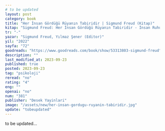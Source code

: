 ```yaml
---
# to be updated
layout: post
category: book
title: "Her İnsan Gördüğü Rüyanın Tabiridir | Sigmund Freud (Kitap)"
kitap: "Sigmund Freud: Her İnsan Gördüğü Rüyanın Tabiridir - İnsan Ruhuna Derin Bir Yolculuk"
tr: "-"
yazar: "Sigmund Freud, Yılmaz Şener (Editor)"
yil: "2022"
sayfa: "72"
goodreads: "https://www.goodreads.com/book/show/53313803-sigmund-freud"
description: ""
last_modified_at: 2023-09-23
published: true
posted: 2023-09-23
tag: "psikoloji"
reread: "no"
rating: "4"
eng: ""
openai: "no"
num: "381"
publisher: "Desek Yayinlari"
image: "/assets/new/her-insan-gordugu-ruyanin-tabiridir.jpg"
update: "tobeupdated"
---
```


to be updated...
